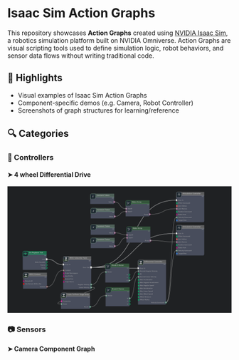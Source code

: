 # Isaac Sim Action Graphs

This repository showcases **Action Graphs** created using [NVIDIA Isaac Sim](https://developer.nvidia.com/isaac-sim), a robotics simulation platform built on NVIDIA Omniverse. Action Graphs are visual scripting tools used to define simulation logic, robot behaviors, and sensor data flows without writing traditional code.


## 🌟 Highlights

- Visual examples of Isaac Sim Action Graphs
- Component-specific demos (e.g. Camera, Robot Controller)
- Screenshots of graph structures for learning/reference

## 🔍 Categories

### 🔧 Controllers

#### ➤ 4 wheel Differential Drive
![image](docs/4-wheel-differential-drive-ag.png)

### 📷 Sensors

#### ➤ Camera Component Graph